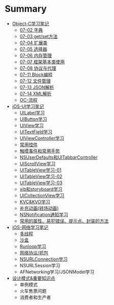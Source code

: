 # Summary

* [Object-C学习笔记](README.md)
    * [07-02 字典](07-02.md)
    * [07-03 get\/set方法](07-03.md)
    * [07-04 扩展类](07-04.md)
    * [07-05 选择器](07-05.md)
    * [07-06 内存管理](07-06.md)
    * [07-07 框架基本类使用](07-07.md)
    * [07-08 协议与代理](07-08.md)
    * [07-11 Block编程](07-11.md)
    * [07-12 文件管理](07-12.md)
    * [07-13 JSON解析](07-13.md)
    * [07-14 XML解析](07-14.md)
    * [OC-流程](ocliuchengmd_md.md)
* [iOS-UI学习笔记](ios-uixue_xi_bi_ji.md)
    * [UILabel学习](UILabel.md)
    * [UIButton学习](UIButton.md)
    * [UIView学习](uiview.md)
    * [UITextField学习](uitextfield学习.md)
    * [UIViewController学习](viewcontroller学习.md)
    * [常用控件](常用控件.md)
    * [触摸事件和常用手势](触摸事件和常用手势.md)
    * [NSUserDefaults和UITabbarController](nsuserdefaults和uitabbarcontroller.md)
    * [UIScrollView学习](uiscrollview学习.md)
    * [UITableView学习-01](uitableview.md)
    * [UITableView学习-02](uitableview学习-02.md)
    * [UITableView学习-03](uitableview学习-03.md)
    * [xib和storyboard学习](xib和storyboard学习.md)
    * [UICollectionView学习](collectionview学习.md)
    * [KVC&KVO学习](kvckvo学习.md)
    * [补充动画\(转场动画\)](补充动画转场动画.md)
    * [NSNotification通知学习](nsnotification通知学习.md)
    * [常用的属性、易犯错误、提示点、封装的方法](常用的属性、易犯错误、提示点、封装的方法.md)
* [iOS-网络学习笔记](ios-网络学习笔记.md)
    * [多线程](多线程.md)
    * [沙盒](沙盒.md)
    * [Runloop学习](runloop学习.md)
    * [网络协议\/抓包](网络协议抓包.md)
    * [NSURLConnection学习](nsurlconnection.md)
    * NSURLSession学习
    * AFNetworking学习\/JSONModel学习
* [设计模式&重要知识点](设计模式重要知识点.md)
    * 单例模式
    * 火车售票问题
    * 消费者和生产者

